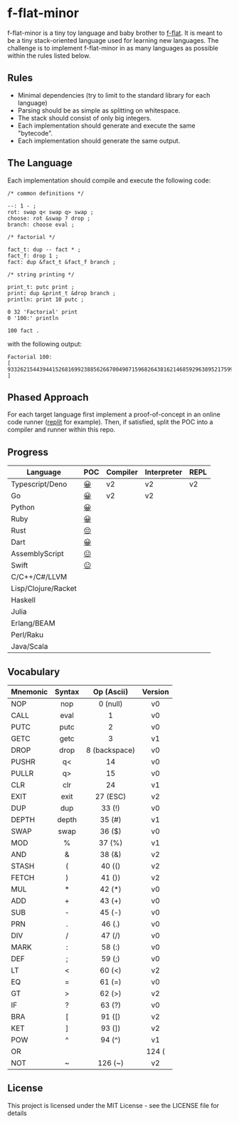 # f-flat-minor

f-flat-minor is a tiny toy language and baby brother to [f-flat](https://github.com/Hypercubed/f-flat_node#readme).  It is meant to be a tiny stack-oriented language used for learning new languages.  The challenge is to implement f-flat-minor in as many languages as possible within the rules listed below.
## Rules

* Minimal dependencies (try to limit to the standard library for each language)
* Parsing should be as simple as splitting on whitespace.
* The stack should consist of only big integers.
* Each implementation should generate and execute the same "bytecode".
* Each implementation should generate the same output.

## The Language

Each implementation should compile and execute the following code:

```forth
/* common definitions */

--: 1 - ;
rot: swap q< swap q> swap ;
choose: rot &swap ? drop ;
branch: choose eval ;

/* factorial */

fact_t: dup -- fact * ;
fact_f: drop 1 ;
fact: dup &fact_t &fact_f branch ;

/* string printing */

print_t: putc print ;
print: dup &print_t &drop branch ;
println: print 10 putc ;

0 32 'Factorial' print
0 '100:' println

100 fact .
```

with the following output:

```
Factorial 100:
[ 93326215443944152681699238856266700490715968264381621468592963895217599993229915608941463976156518286253697920827223758251185210916864000000000000000000000000 ]
```

## Phased Approach

For each target language first implement a proof-of-concept in an online code runner ([replit](replit.com/) for example).  Then, if satisfied, split the POC into a compiler and runner within this repo.

## Progress

| Language            | POC                                                       | Compiler | Interpreter | REPL |
| ------------------- | --------------------------------------------------------- | -------- | ----------- | ---- |
| Typescript/Deno     | [ 😀 ](https://replit.com/@Hypercubed/f-flat-minor-TS)     | v2       | v2          | v2   |
| Go                  | [ 😀 ](https://replit.com/@Hypercubed/f-flat-minor-Go)     | v2       | v2          |
| Python              | [ 😀 ](https://replit.com/@Hypercubed/f-flat-minor-Python) |
| Ruby                | [ 😀 ](https://replit.com/@Hypercubed/f-flat-minor-Ruby)   |
| Rust                | [ 😔 ](https://replit.com/@Hypercubed/f-flat-minor-Rust)   |
| Dart                | [ 😀 ](https://replit.com/@Hypercubed/f-flat-minor-Dart)   |
| AssemblyScript      | [ 😐 ](https://tinyurl.com/yc3wn325)                       |
| Swift               | [ 😐 ](https://replit.com/@Hypercubed/f-flat-minor-Swift)  |
| C/C++/C#/LLVM       |
| Lisp/Clojure/Racket |
| Haskell             |
| Julia               |
| Erlang/BEAM         |
| Perl/Raku           |
| Java/Scala          |

## Vocabulary

| Mnemonic | Syntax |  Op (Ascii)   | Version |
| -------- | :----: | :-----------: | :-----: |
| NOP      |  nop   |   0 (null)    |   v0    |
| CALL     |  eval  |       1       |   v0    |
| PUTC     |  putc  |       2       |   v0    |
| GETC     |  getc  |       3       |   v1    |
| DROP     |  drop  | 8 (backspace) |   v0    |
| PUSHR    |   q<   |      14       |   v0    |
| PULLR    |   q>   |      15       |   v0    |
| CLR      |  clr   |      24       |   v1    |
| EXIT     |  exit  |    27 (ESC)   |   v2    |
| DUP      |  dup   |    33 (!)     |   v0    |
| DEPTH    | depth  |    35 (#)     |   v1    |
| SWAP     |  swap  |    36 ($)     |   v0    |
| MOD      |   %    |    37 (%)     |   v1    |
| AND      |   &    |    38 (&)     |   v2    |
| STASH    |   (    |    40 (()     |   v2    |
| FETCH    |   )    |    41 ())     |   v2    |
| MUL      |   *    |    42 (*)     |   v0    |
| ADD      |   +    |    43 (+)     |   v0    |
| SUB      |   -    |    45 (-)     |   v0    |
| PRN      |   .    |    46 (.)     |   v0    |
| DIV      |   /    |    47 (/)     |   v0    |
| MARK     |   :    |    58 (:)     |   v0    |
| DEF      |   ;    |    59 (;)     |   v0    |
| LT       |   <    |    60 (<)     |   v2    |
| EQ       |   =    |    61 (=)     |   v0    |
| GT       |   >    |    62 (>)     |   v2    |
| IF       |   ?    |    63 (?)     |   v0    |
| BRA      |   [    |    91 ([)     |   v2    |
| KET      |   ]    |    93 (])     |   v2    |
| POW      |   ^    |    94 (^)     |   v1    |
| OR       |   |    |    124 (|)    |   v2    |
| NOT      |   ~    |    126 (~)    |   v2    |

## License

This project is licensed under the MIT License - see the LICENSE file for details
